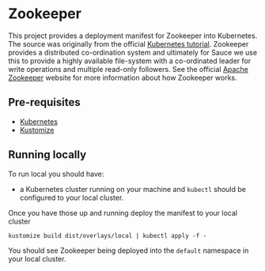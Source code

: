# Zookeeper

This project provides a deployment manifest for Zookeeper into Kubernetes. The source was originally from the official
[Kubernetes tutorial](https://kubernetes.io/docs/tutorials/stateful-application/zookeeper/). Zookeeper provides a
distributed co-ordination system and ultimately for Sauce we use this to provide a highly available file-system with a
co-ordinated leader for write operations and multiple read-only followers. See the official
[Apache Zookeeper](https://zookeeper.apache.org/) website for more information about how Zookeeper works.

## Pre-requisites

  * [Kubernetes](https://kubernetes.io/)
  * [Kustomize](https://kubernetes-sigs.github.io/kustomize/)

## Running locally

To run local you should have:

  * a Kubernetes cluster running on your machine and `kubectl` should be configured to your local cluster.

Once you have those up and running deploy the manifest to your local cluster
```
kustomize build dist/overlays/local | kubectl apply -f -
```

You should see Zookeeper being deployed into the `default` namespace in your local cluster.